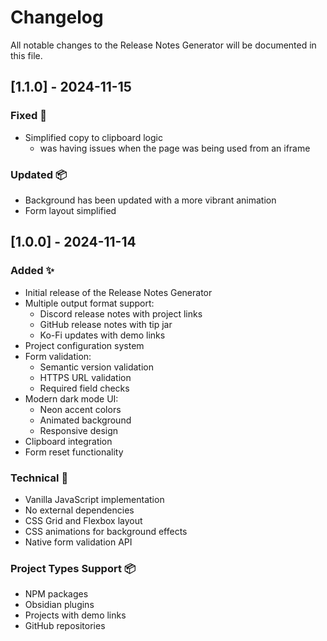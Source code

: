 # Changelog

All notable changes to the Release Notes Generator will be documented in this file.

## [1.1.0] - 2024-11-15

### Fixed 🐛
- Simplified copy to clipboard logic
  - was having issues when the page was being used from an iframe

### Updated 📦
- Background has been updated with a more vibrant animation
- Form layout simplified

## [1.0.0] - 2024-11-14

### Added ✨
- Initial release of the Release Notes Generator
- Multiple output format support:
  - Discord release notes with project links
  - GitHub release notes with tip jar
  - Ko-Fi updates with demo links
- Project configuration system
- Form validation:
  - Semantic version validation
  - HTTPS URL validation
  - Required field checks
- Modern dark mode UI:
  - Neon accent colors
  - Animated background
  - Responsive design
- Clipboard integration
- Form reset functionality

### Technical 🔧
- Vanilla JavaScript implementation
- No external dependencies
- CSS Grid and Flexbox layout
- CSS animations for background effects
- Native form validation API

### Project Types Support 📦
- NPM packages
- Obsidian plugins
- Projects with demo links
- GitHub repositories

